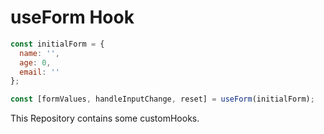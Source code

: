 # useForm Hook

```javascript
const initialForm = {
  name: '',
  age: 0,
  email: ''
};

const [formValues, handleInputChange, reset] = useForm(initialForm);
```

This Repository contains some customHooks.
